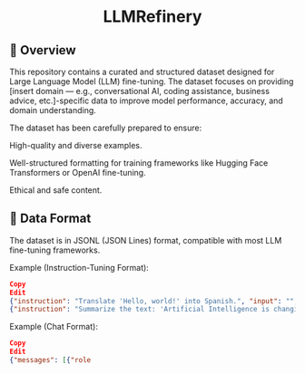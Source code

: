 <h1 align="center">LLMRefinery</h1>

## 📜 Overview
This repository contains a curated and structured dataset designed for Large Language Model (LLM) fine-tuning. The dataset focuses on providing [insert domain — e.g., conversational AI, coding assistance, business advice, etc.]-specific data to improve model performance, accuracy, and domain understanding.


The dataset has been carefully prepared to ensure:

High-quality and diverse examples.

Well-structured formatting for training frameworks like Hugging Face Transformers or OpenAI fine-tuning.

Ethical and safe content.

## 📄 Data Format
The dataset is in JSONL (JSON Lines) format, compatible with most LLM fine-tuning frameworks.

Example (Instruction-Tuning Format):

```json
Copy
Edit
{"instruction": "Translate 'Hello, world!' into Spanish.", "input": "", "output": "Hola, mundo!"}
{"instruction": "Summarize the text: 'Artificial Intelligence is changing the world...'", "input": "", "output": "AI is transforming industries and society."}
```
Example (Chat Format):

```json
Copy
Edit
{"messages": [{"role
```
